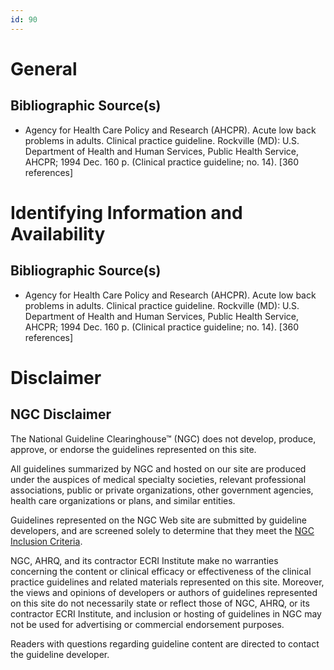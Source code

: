 ```yaml
---
id: 90
---
```


# General

## Bibliographic Source(s)

- Agency for Health Care Policy and Research (AHCPR). Acute low back problems in adults. Clinical practice guideline. Rockville (MD): U.S. Department of Health and Human Services, Public Health Service, AHCPR; 1994 Dec. 160 p. (Clinical practice guideline; no. 14). [360 references]

# Identifying Information and Availability

## Bibliographic Source(s)

- Agency for Health Care Policy and Research (AHCPR). Acute low back problems in adults. Clinical practice guideline. Rockville (MD): U.S. Department of Health and Human Services, Public Health Service, AHCPR; 1994 Dec. 160 p. (Clinical practice guideline; no. 14). [360 references]

# Disclaimer

## NGC Disclaimer

The National Guideline Clearinghouse™ (NGC) does not develop, produce, approve, or endorse the guidelines represented on this site.

All guidelines summarized by NGC and hosted on our site are produced under the auspices of medical specialty societies, relevant professional associations, public or private organizations, other government agencies, health care organizations or plans, and similar entities.

Guidelines represented on the NGC Web site are submitted by guideline developers, and are screened solely to determine that they meet the [NGC Inclusion Criteria](/help-and-about/summaries/inclusion-criteria).

NGC, AHRQ, and its contractor ECRI Institute make no warranties concerning the content or clinical efficacy or effectiveness of the clinical practice guidelines and related materials represented on this site. Moreover, the views and opinions of developers or authors of guidelines represented on this site do not necessarily state or reflect those of NGC, AHRQ, or its contractor ECRI Institute, and inclusion or hosting of guidelines in NGC may not be used for advertising or commercial endorsement purposes.

Readers with questions regarding guideline content are directed to contact the guideline developer.


